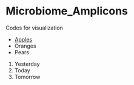 # Microbiome_Amplicons
Codes for visualization

* [Apples](https://bioinformaticsworkbook.org/#gsc.tab=0)
* Oranges
* Pears

1. Yesterday
2. Today
3. Tomorrow
